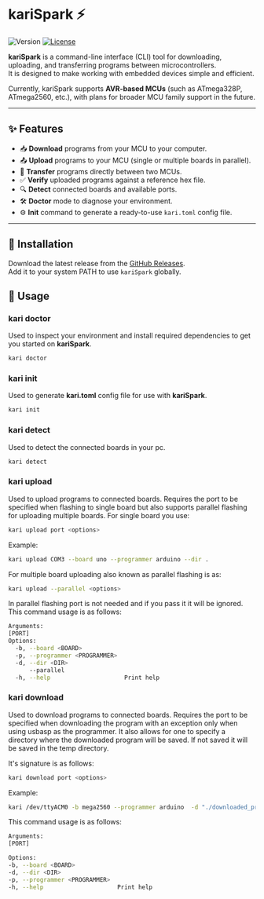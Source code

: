 # kariSpark ⚡


![Version](https://img.shields.io/badge/version-1.0.0-blue)
[![License](https://img.shields.io/badge/license-Apache--2.0-green)](LICENSE)

**kariSpark** is a command-line interface (CLI) tool for downloading, uploading, and transferring programs between microcontrollers.  
It is designed to make working with embedded devices simple and efficient.  

Currently, kariSpark supports **AVR-based MCUs** (such as ATmega328P, ATmega2560, etc.), with plans for broader MCU family support in the future.

---

## ✨ Features
- 📥 **Download** programs from your MCU to your computer.  
- 📤 **Upload** programs to your MCU (single or multiple boards in parallel).  
- 🔄 **Transfer** programs directly between two MCUs.  
- ✅ **Verify** uploaded programs against a reference hex file.  
- 🔍 **Detect** connected boards and available ports.  
- 🛠️ **Doctor** mode to diagnose your environment.  
- ⚙️ **Init** command to generate a ready-to-use `kari.toml` config file.  

---

## 🚀 Installation

Download the latest release from the [GitHub Releases](https://github.com/vincentmuriithi/kariSpark/releases).  
Add it to your system PATH to use `kariSpark` globally.

## 🔨 Usage
### kari doctor
Used to inspect your environment and install required dependencies to get you started on **kariSpark**.
```bash
kari doctor
```

### kari init
Used to generate **kari.toml** config file for use with **kariSpark**.
```bash
kari init
```

### kari detect
Used to detect the connected boards in your pc.
```bash
kari detect
```

### kari upload
Used to upload programs to connected boards. Requires the port to be specified when flashing to single board but also supports parallel flashing for uploading multiple boards.
For single board you use:
```bash
kari upload port <options>
```
Example:
```bash
kari upload COM3 --board uno --programmer arduino --dir . 
```
For multiple board uploading also known as parallel flashing is as:
```bash
kari upload --parallel <options>
```
In parallel flashing port is not needed and if you pass it it will be ignored. 
This command usage is as follows:
```bash
Arguments:
[PORT]
Options:
  -b, --board <BOARD>
  -p, --programmer <PROGRAMMER>
  -d, --dir <DIR>
      --parallel
  -h, --help                     Print help
  ```

  ### kari download
  Used to download programs to connected boards. Requires the port to be specified when downloading the program with an exception only when using usbasp as the programmer.
  It also allows for one to specify a directory where the downloaded program will be saved. If not saved it will be saved in the temp directory.
  
  It's signature is as follows:
  ```bash
  kari download port <options>
  ```
  Example:
  ```bash
  kari /dev/ttyACM0 -b mega2560 --programmer arduino  -d "./downloaded_program"
  ```
  This command usage is as follows:
  ```bash
  Arguments:
  [PORT]

Options:
  -b, --board <BOARD>
  -d, --dir <DIR>
  -p, --programmer <PROGRAMMER>
  -h, --help                     Print help
  ```